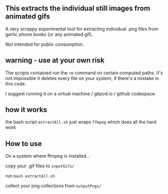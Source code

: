 ## This extracts the individual still images from animated gifs

A very scrappy experimental tool for extracting individual .png files from gartic phone books (or any animated gif).

Not intended for public consumption.

## warning - use at your own risk

The scripts contained run the `rm` command on certain computed paths.
It's not impossible it deletes every file on your system, if there's a mistake in this code.

I suggest running it on a virtual machine / gitpod.io / github codespace.

## how it works

the bash script `extractAll.sh` just wraps `ffmpeg` which does all the hard work

## How to use

On a system where ffmpeg is installed...

copy your .gif files to `inputGifs/`

run `bash extractAll.sh`

collect your png collections from `outputPngs/`
